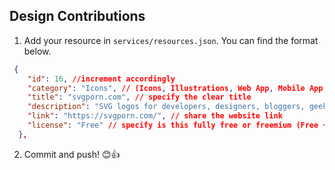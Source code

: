 ## Design Contributions

1. Add your resource in `services/resources.json`. You can find the format
   below.

```json
 {
    "id": 16, //increment accordingly
    "category": "Icons", // (Icons, Illustrations, Web App, Mobile App, Stock Photos, Tools)
    "title": "svgporn.com", // specify the clear title
    "description": "SVG logos for developers, designers, bloggers, geeks and more", // with description
    "link": "https://svgporn.com/", // share the website link
    "license": "Free" // specify is this fully free or freemium (Free + Buy as you go) (don't put `Free, Freemium`, it is wrong.)
  },
```

2. Commit and push! 😊👍
